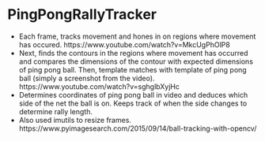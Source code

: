 # PingPongRallyTracker
<ul>
  <li> Each frame, tracks movement and hones in on regions where movement has occured. https://www.youtube.com/watch?v=MkcUgPhOlP8</li>
  <li> Next, finds the contours in the regions where movement has occurred and compares the dimensions of the contour with expected dimensions of ping pong ball. Then, template matches with template of ping pong ball (simply a screenshot from the video). https://www.youtube.com/watch?v=sghglbXyjHc </li>
  <li> Determines coordinates of ping pong ball in video and deduces which side of the net the ball is on. Keeps track of when the side changes to determine rally length. </li>
  <li> Also used imutils to resize frames. https://www.pyimagesearch.com/2015/09/14/ball-tracking-with-opencv/ </li>
</ul>
